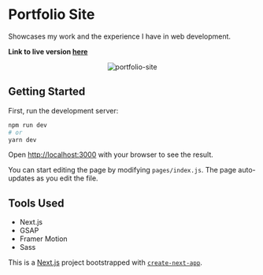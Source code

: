 # Portfolio Site

Showcases my work and the experience I have in web development.

**Link to live version [here](https://google.com/)**

<p align="center">
<img src="https://i.imgur.com/5GgyaUf.png" alt="portfolio-site">
</p>

## Getting Started

First, run the development server:

```bash
npm run dev
# or
yarn dev
```

Open [http://localhost:3000](http://localhost:3000) with your browser to see the result.

You can start editing the page by modifying `pages/index.js`. The page auto-updates as you edit the file.

## Tools Used

- Next.js
- GSAP
- Framer Motion
- Sass

This is a [Next.js](https://nextjs.org/) project bootstrapped with [`create-next-app`](https://github.com/vercel/next.js/tree/canary/packages/create-next-app).
